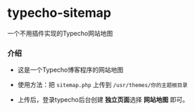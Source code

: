# typecho-sitemap
一个不用插件实现的Typecho网站地图

### 介绍 ###

 - 这是一个Typecho博客程序的网站地图

 - 使用方法：把 `sitemap.php` 上传到 `/usr/themes/你的主题根目录` 

 - 上传后，登录typecho后台创建 **独立页面**选择 **网站地图** 即可。
